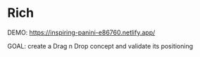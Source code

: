 # Rich

DEMO: https://inspiring-panini-e86760.netlify.app/

GOAL: create a Drag n Drop concept and validate its positioning

